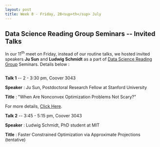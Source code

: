 ```yaml
---
layout: post
title: Week 8 - Friday, 28<sup>th</sup> July
---
```

## Data Science Reading Group Seminars -- Invited Talks

In our 11<sup>th</sup> meet on Friday, instead of our routine talks, we hosted invited speakers **Ju Sun** and **Ludwig Schmidt** as a part of [Data Science Reading Group](https://isudsrg.wordpress.com/) Seminars. Details below :

<img src="https://virajshah018.github.io/public/Copy of Upcoming event.jpg" alt="">

**Talk 1** -- 2 - 3:30 pm, Coover 3043

**Speaker** : Ju Sun, Postdoctoral Research Fellow at Stanford University

**Title** : "When Are Nonconvex Optimization Problems Not Scary?"


For more details, [Click Here](https://www.ece.iastate.edu/seminars-and-events/data-science-reading-group-seminar-ju-sun/).

**Talk 2** -- 3:45 - 5:15 pm, Coover 3043

**Speaker** : Ludwig Schmidt, PhD student at MIT

**Title** :  Faster Constrained Optimization via Approximate Projections (tentative)

